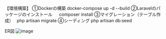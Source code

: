 【環境構築】 
①Dockerの構築 
docker-compose up -d --build 
②Laravelのパッケージのインストール 　
composer install 
③マイグレーション（テーブル作成）　
php artisan migrate 
④シーディング 
php artisan db:seed

ER図
![image](https://github.com/user-attachments/assets/d4158ee4-3fca-4d30-ba7a-e85560afad3b)


